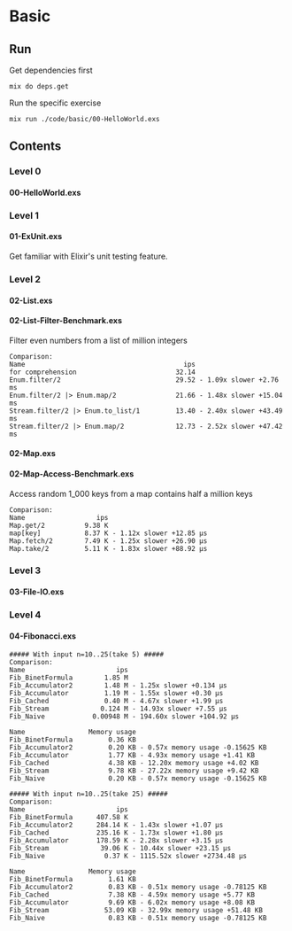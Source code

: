 # Basic

## Run

Get dependencies first

```shell
mix do deps.get
```

Run the specific exercise

```shell
mix run ./code/basic/00-HelloWorld.exs
```

## Contents

### Level 0

#### **00-HelloWorld.exs**

### Level 1

#### **01-ExUnit.exs**

Get familiar with Elixir's unit testing feature.

### Level 2

#### **02-List.exs**

#### **02-List-Filter-Benchmark.exs**

Filter even numbers from a list of million integers

```shell
Comparison:
Name                                        ips 
for comprehension                         32.14
Enum.filter/2                             29.52 - 1.09x slower +2.76 ms
Enum.filter/2 |> Enum.map/2               21.66 - 1.48x slower +15.04 ms
Stream.filter/2 |> Enum.to_list/1         13.40 - 2.40x slower +43.49 ms
Stream.filter/2 |> Enum.map/2             12.73 - 2.52x slower +47.42 ms
```

#### **02-Map.exs**

#### **02-Map-Access-Benchmark.exs**

Access random 1_000 keys from a map contains half a million keys

```shell
Comparison:
Name                  ips 
Map.get/2          9.38 K
map[key]           8.37 K - 1.12x slower +12.85 μs
Map.fetch/2        7.49 K - 1.25x slower +26.90 μs
Map.take/2         5.11 K - 1.83x slower +88.92 μs
```

### Level 3

#### **03-File-IO.exs**

### Level 4

#### **04-Fibonacci.exs**

```shell
##### With input n=10..25(take 5) #####
Comparison:
Name                       ips 
Fib_BinetFormula        1.85 M
Fib_Accumulator2        1.48 M - 1.25x slower +0.134 μs
Fib_Accumulator         1.19 M - 1.55x slower +0.30 μs
Fib_Cached              0.40 M - 4.67x slower +1.99 μs
Fib_Stream             0.124 M - 14.93x slower +7.55 μs
Fib_Naive            0.00948 M - 194.60x slower +104.92 μs

Name                Memory usage
Fib_BinetFormula         0.36 KB
Fib_Accumulator2         0.20 KB - 0.57x memory usage -0.15625 KB
Fib_Accumulator          1.77 KB - 4.93x memory usage +1.41 KB
Fib_Cached               4.38 KB - 12.20x memory usage +4.02 KB
Fib_Stream               9.78 KB - 27.22x memory usage +9.42 KB
Fib_Naive                0.20 KB - 0.57x memory usage -0.15625 KB

##### With input n=10..25(take 25) #####
Comparison:
Name                       ips 
Fib_BinetFormula      407.58 K
Fib_Accumulator2      284.14 K - 1.43x slower +1.07 μs
Fib_Cached            235.16 K - 1.73x slower +1.80 μs
Fib_Accumulator       178.59 K - 2.28x slower +3.15 μs
Fib_Stream             39.06 K - 10.44x slower +23.15 μs
Fib_Naive               0.37 K - 1115.52x slower +2734.48 μs

Name                Memory usage
Fib_BinetFormula         1.61 KB
Fib_Accumulator2         0.83 KB - 0.51x memory usage -0.78125 KB
Fib_Cached               7.38 KB - 4.59x memory usage +5.77 KB
Fib_Accumulator          9.69 KB - 6.02x memory usage +8.08 KB
Fib_Stream              53.09 KB - 32.99x memory usage +51.48 KB
Fib_Naive                0.83 KB - 0.51x memory usage -0.78125 KB
```
